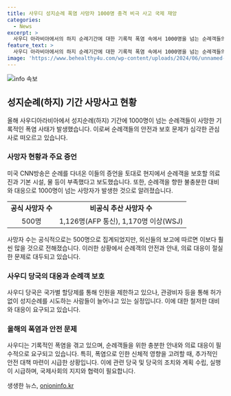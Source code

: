 ```yaml
---
title: 사우디 성지순례 폭염 사망자 1000명 충격 비극 사고 국제 재앙
categories:
  - News
excerpt: >
  사우디 아라비아에서의 하지 순례기간에 대한 기록적 폭염 속에서 1000명을 넘는 순례객들의 사망이 발생했다. CNN은 순례객을 지키는 의료진과 기본 시설이 부족한 상황을 보도하며, 순례객들의 증언을 전했다. 폭염으로 심혈관 질환, 열사병 등으로 인한 사망자는 공식적으로 500명을 넘지만, AFP는 1126명, WSJ는 1170명 이상의 사망자를 추산하며, 실제 사망자는 이보다 훨씬 많을 것으로 보고 있다. 순례객들의 안전과 보호 문제가 대두되고 있으며, 사우디 당국은 국가별 할당제를 통해 인원을 제한하고 있지만, 허가받지 않은 상태에서 성지순례를 시도하는 인원도 늘고 있다.
feature_text: >
  사우디 아라비아에서의 하지 순례기간에 대한 기록적 폭염 속에서 1000명을 넘는 순례객들의 사망이 발생했다. CNN은 순례객을 지키는 의료진과 기본 시설이 부족한 상황을 보도하며, 순례객들의 증언을 전했다. 폭염으로 심혈관 질환, 열사병 등으로 인한 사망자는 공식적으로 500명을 넘지만, AFP는 1126명, WSJ는 1170명 이상의 사망자를 추산하며, 실제 사망자는 이보다 훨씬 많을 것으로 보고 있다. 순례객들의 안전과 보호 문제가 대두되고 있으며, 사우디 당국은 국가별 할당제를 통해 인원을 제한하고 있지만, 허가받지 않은 상태에서 성지순례를 시도하는 인원도 늘고 있다.
image: 'https://www.behealthy4u.com/wp-content/uploads/2024/06/unnamed-file.png'
---
```


<p><img src="https://www.behealthy4u.com/wp-content/uploads/2024/06/unnamed-file.png" alt="info 속보" /></p>

<h2 data-ke-size="size26">성지순례(하지) 기간 사망사고 현황</h2>

<p data-ke-size="size16">올해 사우디아라비아에서 성지순례(하지) 기간에 1000명이 넘는 순례객들이 사망한 기록적인 폭염 사태가 발생했습니다. 이로써 순례객들의 안전과 보호 문제가 심각한 관심사로 떠오르고 있습니다.</p>

<h3>사망자 현황과 주요 증언</h3>

<p data-ke-size="size16">미국 CNN방송은 순례를 다녀온 이들의 증언을 토대로 현지에서 순례객을 보호할 의료진과 기본 시설, 물 등이 부족했다고 보도했습니다. 또한, 순례객을 향한 불충분한 대비와 대응으로 1000명이 넘는 사망자가 발생한 것으로 알려졌습니다. </p>

<table>
    <tr>
        <td style="text-align: center; height: 17px;"><b>공식 사망자 수</b></td>
        <td style="text-align: center; height: 17px;"><b>비공식 추산 사망자 수</b></td>
    </tr>
    <tr>
        <td style="text-align: center; height: 17px;">500명</td>
        <td style="text-align: center; height: 17px;">1,126명(AFP 통신), 1,170명 이상(WSJ)</td>
    </tr>
</table>

<p data-ke-size="size16">사망자 수는 공식적으로는 500명으로 집계되었지만, 외신들의 보고에 따르면 이보다 훨씬 많을 것으로 전해졌습니다. 이러한 상황에서 순례객의 안전과 안내, 의료 대응이 절실한 문제로 대두되고 있습니다.</p>

<h3>사우디 당국의 대응과 순례객 보호</h3>

<p data-ke-size="size16">사우디 당국은 국가별 할당제를 통해 인원을 제한하고 있으나, 관광비자 등을 통해 허가 없이 성지순례를 시도하는 사람들이 늘어나고 있는 실정입니다. 이에 대한 철저한 대비와 대응이 요구되고 있습니다.</p>

<h3>올해의 폭염과 안전 문제</h3>

<p data-ke-size="size16">사우디는 기록적인 폭염을 겪고 있으며, 순례객들을 위한 충분한 안내와 의료 대응이 필수적으로 요구되고 있습니다. 특히, 폭염으로 인한 신체적 영향을 고려할 때, 추가적인 안전 대책 마련이 시급한 상황입니다. 이에 관련 당국 및 당국의 조치와 계획 수립, 실행이 시급하며, 국제사회의 지지와 협력이 필요합니다.</p>
생생한 뉴스, <a href="https://onioninfo.kr" rel="dofollow">onioninfo.kr</a>



